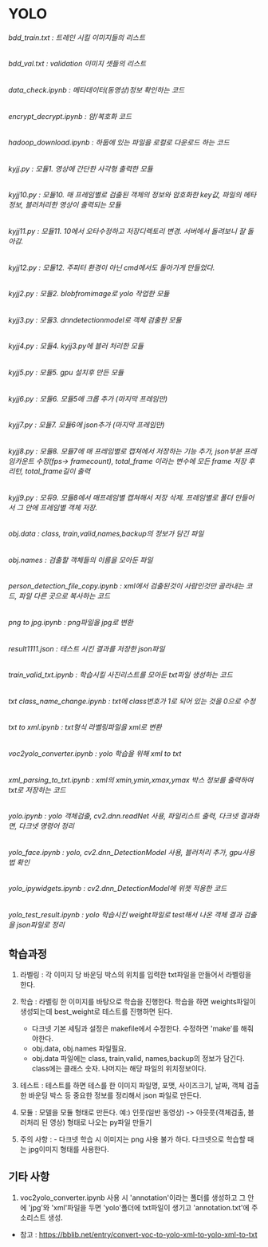 # YOLO

###### bdd_train.txt : 트레인 시킬 이미지들의 리스트
###### bdd_val.txt : validation 이미지 셋들의 리스트
###### data_check.ipynb : 메타데이터(동영상)정보 확인하는 코드
###### encrypt_decrypt.ipynb : 암/복호화 코드
###### hadoop_download.ipynb : 하둡에 있는 파일을 로컬로 다운로드 하는 코드
###### kyjj.py : 모듈1. 영상에 간단한 사각형 출력한 모듈
###### kyjj10.py : 모듈10. 매 프레임별로 검출된 객체의 정보와 암호화한 key값, 파일의 메타정보, 블러처리한 영상이 출력되는 모듈
###### kyjj11.py : 모듈11. 10에서 오타수정하고 저장디렉토리 변경. 서버에서 돌려보니 잘 돌아감.
###### kyjj12.py : 모듈12. 주피터 환경이 아닌 cmd에서도 돌아가게 만들었다. 
###### kyjj2.py : 모듈2. blobfromimage로 yolo 작업한 모듈
###### kyjj3.py : 모듈3. dnndetectionmodel로 객체 검출한 모듈
###### kyjj4.py : 모듈4. kyjj3.py에 블러 처리한 모듈
###### kyjj5.py : 모듈5. gpu 설치후 만든 모듈
###### kyjj6.py : 모듈6. 모듈5에 크롭 추가 (마지막 프레임만)
###### kyjj7.py : 모듈7. 모듈6에 json추가 (마지막 프레임만)
###### kyjj8.py : 모듈8. 모듈7에 매 프레임별로 캡쳐에서 저장하는 기능 추가, json부분 프레임카운트 수정(fps-> framecount), total_frame 이라는 변수에 모든 frame 저장 후 리턴, total_frame길이 출력
###### kyjj9.py : 모듀9. 모듈8에서 매프레임별 캡쳐해서 저장 삭제. 프레임별로 폴더 만들어서 그 안에 프레임별 객체 저장.
###### obj.data : class, train,valid,names,backup의 정보가 담긴 파일
###### obj.names : 검출할 객체들의 이름을 모아둔 파일
###### person_detection_file_copy.ipynb : xml에서 검출된것이 사람인것만 골라내는 코드, 파일 다른 곳으로 복사하는 코드
###### png to jpg.ipynb : png파일을 jpg로 변환
###### result1111.json : 테스트 시킨 결과를 저장한 json파일
###### train_valid_txt.ipynb : 학습시킬 사진리스트를 모아둔 txt파일 생성하는 코드
###### txt class_name_change.ipynb : txt에 class번호가 1로 되어 있는 것을 0으로 수정
###### txt to xml.ipynb : txt형식 라벨링파일을 xml로 변환
###### voc2yolo_converter.ipynb : yolo 학습을 위해 xml to txt 
###### xml_parsing_to_txt.ipynb : xml의 xmin,ymin,xmax,ymax 박스 정보를 출력하여 txt로 저장하는 코드 
###### yolo.ipynb : yolo 객체검출, cv2.dnn.readNet 사용, 파일리스트 출력, 다크넷 결과화면, 다크넷 명령어 정리
###### yolo_face.ipynb : yolo, cv2.dnn_DetectionModel 사용, 블러처리 추가, gpu사용법 확인
###### yolo_ipywidgets.ipynb : cv2.dnn_DetectionModel에 위젯 적용한 코드
###### yolo_test_result.ipynb : yolo 학습시킨 weight파일로 test해서 나온 객체 결과 검출을 json파일로 정리



## 학습과정
1. 라벨링 : 각 이미지 당 바운딩 박스의 위치를 입력한 txt파일을 만들어서 라벨링을 한다.
2. 학습 : 라벨링 한 이미지를 바탕으로 학습을 진행한다. 학습을 하면 weights파일이 생성되는데 best_weight로 테스트를 진행하면 된다.
     - 다크넷 기본 세팅과 설정은 makefile에서 수정한다. 수정하면 'make'를 해줘야한다.
     - obj.data, obj.names 파일필요.
     - obj.data 파일에는 class, train,valid, names,backup의 정보가 담긴다. class에는 클래스 숫자. 나머지는 해당 파일의 위치정보이다.

3. 테스트 : 테스트를 하면 테스를 한 이미지 파일명, 포맷, 사이즈크기, 날짜, 객체 검출한 바운딩 박스 등 중요한 정보를 정리해서 json 파일로 만든다. 
4. 모듈 : 모델을 모듈 형태로 만든다. 예:) 인풋(일반 동영상) -> 아웃풋(객체검출, 블러처리 된 영상) 형태로 나오는 py파일 만들기
5. 주의 사항 : - 다크넷 학습 시 이미지는 png 사용 불가 하다. 다크넷으로 학습할 때는 jpg이미지 형태를 사용한다.



## 기타 사항
1. voc2yolo_converter.ipynb 사용 시 'annotation'이라는 폴더를 생성하고 그 안에 'jpg'와 'xml'파일을 두면 'yolo'폴더에 txt파일이 생기고 'annotation.txt'에 주소리스트 생성.
- 참고 : https://bblib.net/entry/convert-voc-to-yolo-xml-to-yolo-xml-to-txt

